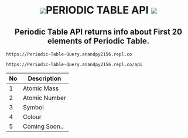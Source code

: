 <h1 align="center"> <img src="https://img.icons8.com/color/48/000000/periodic-table-of-elements.png"/>PERIODIC TABLE API <img src="https://img.icons8.com/external-prettycons-lineal-color-prettycons/47/000000/external-chemistry-astrology-and-symbology-prettycons-lineal-color-prettycons.png"/>   </h1>
<h2 align="center"> Periodic Table API returns info about First 20 elements of Periodic Table. </h2>

```
https://Periodic-Table-Query.anandpy2156.repl.co
```
```
https://Periodic-Table-Query.anandpy2156.repl.co/api
```
<p align="center">
<table>
<thead>
<tr>
<th>No</th>
<th>Description</th>
</tr>
</thead>
<tbody>
<tr>
<td>1</td>
<td>Atomic Mass</td>
</tr>
<tr>
<td>2</td>
<td>Atomic Number</td>
</tr>
<tr>
<td>3</td>
<td>Symbol</td>
</tr>
<tr>
<td>4</td>
<td>Colour</td>
</tr>
<tr>
<td>5</td>
<td>Coming Soon..</td>
</tr>
</tbody>
</table>
</p>
